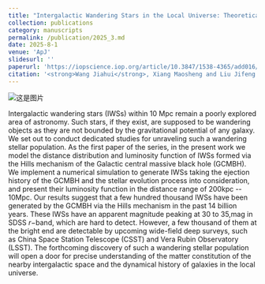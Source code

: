 ```yaml
---
title: "Intergalactic Wandering Stars in the Local Universe: Theoretical Predictions for Their Distance and Luminosity Distribution"
collection: publications
category: manuscripts
permalink: /publication/2025_3.md
date: 2025-8-1
venue: 'ApJ'
slidesurl: ''
paperurl: 'https://iopscience.iop.org/article/10.3847/1538-4365/add016/pdf'
citation: '<strong>Wang Jiahui</strong>, Xiang Maosheng and Liu Jifeng'
---
```


![这是图片](../images/pub/wang2.png)

Intergalactic wandering stars (IWSs) within 10 Mpc remain a poorly explored area of astronomy. Such stars, if they exist, are supposed to be wandering objects as they are not bounded by the gravitational potential of any galaxy. We set out to conduct dedicated studies for unraveling such a wandering stellar population. As the first paper of the series, in the present work we model the distance distribution and luminosity function of IWSs formed via the Hills mechanism of the Galactic central massive black hole (GCMBH). We implement a numerical simulation to generate IWSs taking the ejection history of the GCMBH and the stellar evolution process into consideration, and present their luminosity function in the distance range of 200kpc -- 10Mpc. Our results suggest that a few hundred thousand IWSs have been generated by the GCMBH via the Hills mechanism in the past 14 billion years. These IWSs have an apparent magnitude peaking at 30 to 35\,mag in SDSS $r-$band, which are hard to detect. However, a few thousand of them at the bright end are detectable by upcoming wide-field deep surveys, such as China Space Station Telescope (CSST) and Vera Rubin Observatory (LSST). The forthcoming discovery of such a wandering stellar population will open a door for precise understanding of the matter constitution of the nearby intergalactic space and the dynamical history of galaxies in the local universe. 

